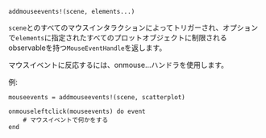 ```
addmouseevents!(scene, elements...)
```

`scene`とのすべてのマウスインタラクションによってトリガーされ、オプションで`elements`に指定されたすべてのプロットオブジェクトに制限されるobservableを持つ`MouseEventHandle`を返します。

マウスイベントに反応するには、onmouse...ハンドラを使用します。

例:

```
mouseevents = addmouseevents!(scene, scatterplot)

onmouseleftclick(mouseevents) do event
    # マウスイベントで何かをする
end
```

